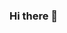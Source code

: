 ### Hi there 👋

<!--
**abigailgeffrey/abigailgeffrey** is a ✨ _special_ ✨ repository because its `README.md` (this file) appears on your GitHub profile.

Here are some ideas to get you started:

- 🔭 I’m currently working on first-year seminar
- 🌱 I’m currently learning to use git
- 👯 I’m looking to collaborate on stuff
- 🤔 I’m looking for help with big-bang
- 💬 Ask me about anything
- 📫 How to reach me: carrier pigeon
- 😄 Pronouns: she/her
- ⚡ Fun fact: I'm physically incapable of being wrong 
--> 
